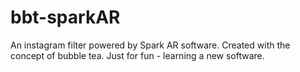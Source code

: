 # bbt-sparkAR
An instagram filter powered by Spark AR software. Created with the concept of bubble tea. Just for fun - learning a new software.

